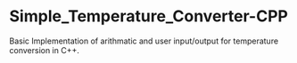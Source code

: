 # Simple_Temperature_Converter-CPP
Basic Implementation of arithmatic and user input/output for temperature conversion in C++.
